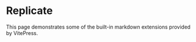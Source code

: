 # Replicate

This page demonstrates some of the built-in markdown extensions provided by VitePress.
